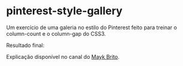 # pinterest-style-gallery

Um exercício de uma galeria no estilo do Pinterest feito para treinar o column-count e o column-gap do CSS3.

Resultado final:



Explicação disponível no canal do <a href="https://www.youtube.com/watch?v=1h4jgN_MllQ">Mayk Brito</a>.
